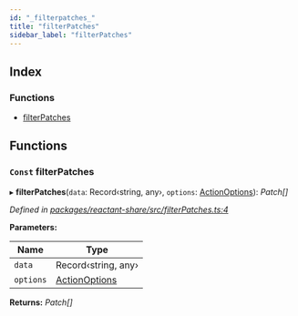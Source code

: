 ```yaml
---
id: "_filterpatches_"
title: "filterPatches"
sidebar_label: "filterPatches"
---
```


## Index

### Functions

* [filterPatches](_filterpatches_.md#const-filterpatches)

## Functions

### `Const` filterPatches

▸ **filterPatches**(`data`: Record‹string, any›, `options`: [ActionOptions](_interfaces_.md#actionoptions)): *Patch[]*

*Defined in [packages/reactant-share/src/filterPatches.ts:4](https://github.com/unadlib/reactant/blob/f1370319/packages/reactant-share/src/filterPatches.ts#L4)*

**Parameters:**

Name | Type |
------ | ------ |
`data` | Record‹string, any› |
`options` | [ActionOptions](_interfaces_.md#actionoptions) |

**Returns:** *Patch[]*
